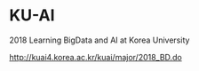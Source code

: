 # KU-AI
2018 Learning BigData and AI at Korea University

http://kuai4.korea.ac.kr/kuai/major/2018_BD.do
